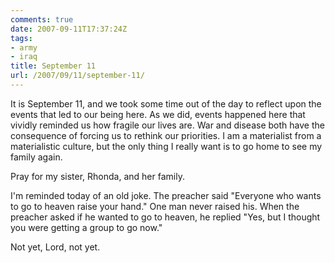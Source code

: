 ```yaml
---
comments: true
date: 2007-09-11T17:37:24Z
tags:
- army
- iraq
title: September 11
url: /2007/09/11/september-11/
---
```


<p>It is September 11, and we took some time out of the day to reflect upon the events that led to our being here. As we did, events happened here that vividly reminded us how fragile our lives are. War and disease both have the consequence of forcing us to rethink our priorities. I am a materialist from a materialistic culture, but the only thing I really want is to go home to see my family again.</p>
<p>Pray for my sister, Rhonda, and her family.</p>
<p>I'm reminded today of an old joke. The preacher said "Everyone who wants to go to heaven raise your hand." One man never raised his. When the preacher asked if he wanted to go to heaven, he replied "Yes, but I thought you were getting a group to go now."</p>
<p>Not yet, Lord, not yet.</p>
